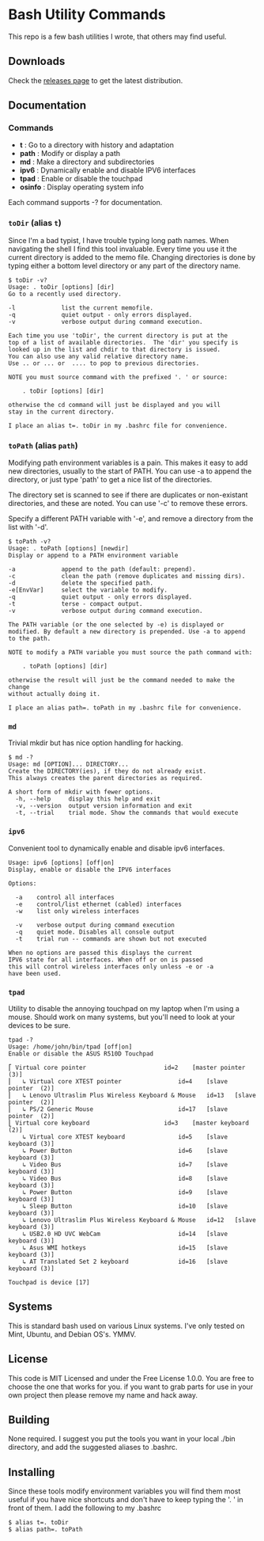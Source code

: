 Bash Utility Commands
=====================

This repo is a few bash utilities I wrote, that others may find useful. 

## Downloads

Check the [releases page](https://github.com/jfogarty/bash-utility-commands/releases) to get the latest distribution.

## Documentation

### Commands ###

- **t** : Go to a directory with history and adaptation
- **path** : Modify or display a path
- **md** : Make a directory and subdirectories
- **ipv6** : Dynamically enable and disable IPV6 interfaces
- **tpad** : Enable or disable the touchpad
- **osinfo** : Display operating system info

Each command supports -? for documentation.

### `toDir` (alias `t`)

Since I'm a bad typist, I have trouble typing long path names. When navigating
the shell I find this tool invaluable. Every time you use it the current
directory is added to the memo file. Changing directories is done by typing either a bottom level directory or any part of the directory name. 

```
$ toDir -v?
Usage: . toDir [options] [dir]
Go to a recently used directory.

-l             list the current memofile.
-q             quiet output - only errors displayed.
-v             verbose output during command execution.

Each time you use 'toDir', the current directory is put at the
top of a list of available directories.  The 'dir' you specify is
looked up in the list and chdir to that directory is issued.
You can also use any valid relative directory name.
Use .. or ... or  .... to pop to previous directories.

NOTE you must source command with the prefixed '. ' or source:

    . toDir [options] [dir]

otherwise the cd command will just be displayed and you will
stay in the current directory.

I place an alias t=. toDir in my .bashrc file for convenience.
```

### `toPath` (alias `path`)

Modifying path environment variables is a pain. This makes it easy to add new directories, usually to the start of PATH. You can use -a to append the directory, or just type 'path' to get a nice list of the directories.

The directory set is scanned to see if there are duplicates or non-existant
directories, and these are noted. You can use '-c' to remove these errors.

Specify a different PATH variable with '-e', and remove a directory from the
list with '-d'.

```
$ toPath -v?
Usage: . toPath [options] [newdir]
Display or append to a PATH environment variable

-a             append to the path (default: prepend).
-c             clean the path (remove duplicates and missing dirs).
-d             delete the specified path.
-e[EnvVar]     select the variable to modify.
-q             quiet output - only errors displayed.
-t             terse - compact output.
-v             verbose output during command execution.

The PATH variable (or the one selected by -e) is displayed or
modified. By default a new directory is prepended. Use -a to append
to the path.

NOTE to modify a PATH variable you must source the path command with:

    . toPath [options] [dir]

otherwise the result will just be the command needed to make the change
without actually doing it.

I place an alias path=. toPath in my .bashrc file for convenience.
```

### `md` 

Trivial mkdir but has nice option handling for hacking.

```
$ md -?
Usage: md [OPTION]... DIRECTORY...
Create the DIRECTORY(ies), if they do not already exist.
This always creates the parent directories as required.

A short form of mkdir with fewer options.
  -h, --help     display this help and exit
  -v, --version  output version information and exit
  -t, --trial    trial mode. Show the commands that would execute
```


### `ipv6`

Convenient tool to dynamically enable and disable ipv6 interfaces.

```
Usage: ipv6 [options] [off|on]
Display, enable or disable the IPV6 interfaces

Options:

  -a    control all interfaces
  -e    control/list ethernet (cabled) interfaces
  -w    list only wireless interfaces

  -v    verbose output during command execution
  -q    quiet mode. Disables all console output
  -t    trial run -- commands are shown but not executed

When no options are passed this displays the current
IPV6 state for all interfaces. When off or on is passed
this will control wireless interfaces only unless -e or -a
have been used.
```

### `tpad` 

Utility to disable the annoying touchpad on my laptop when I'm using a mouse. 
Should work on many systems, but you'll need to look at your devices to be sure.

```
tpad -?
Usage: /home/john/bin/tpad [off|on]
Enable or disable the ASUS R510D Touchpad

⎡ Virtual core pointer                    	id=2	[master pointer  (3)]
⎜   ↳ Virtual core XTEST pointer              	id=4	[slave  pointer  (2)]
⎜   ↳ Lenovo Ultraslim Plus Wireless Keyboard & Mouse	id=13	[slave  pointer  (2)]
⎜   ↳ PS/2 Generic Mouse                      	id=17	[slave  pointer  (2)]
⎣ Virtual core keyboard                   	id=3	[master keyboard (2)]
    ↳ Virtual core XTEST keyboard             	id=5	[slave  keyboard (3)]
    ↳ Power Button                            	id=6	[slave  keyboard (3)]
    ↳ Video Bus                               	id=7	[slave  keyboard (3)]
    ↳ Video Bus                               	id=8	[slave  keyboard (3)]
    ↳ Power Button                            	id=9	[slave  keyboard (3)]
    ↳ Sleep Button                            	id=10	[slave  keyboard (3)]
    ↳ Lenovo Ultraslim Plus Wireless Keyboard & Mouse	id=12	[slave  keyboard (3)]
    ↳ USB2.0 HD UVC WebCam                    	id=14	[slave  keyboard (3)]
    ↳ Asus WMI hotkeys                        	id=15	[slave  keyboard (3)]
    ↳ AT Translated Set 2 keyboard            	id=16	[slave  keyboard (3)]

Touchpad is device [17]
```

## Systems

This is standard bash used on various Linux systems. I've only tested on Mint, Ubuntu, and Debian OS's. YMMV.


## License

This code is MIT Licensed and under the Free License 1.0.0. You are free to
choose the one that works for you. if you want to grab parts for use in your
own project then please remove my name and hack away.

## Building 

None required. I suggest you put the tools you want in your local ./bin directory, and add the suggested aliases to .bashrc.

## Installing 

Since these tools modify environment variables you will find them most useful
if you have nice shortcuts and don't have to keep typing the '. ' in front of them.  I add the following to my .bashrc

```
$ alias t=. toDir
$ alias path=. toPath
```
